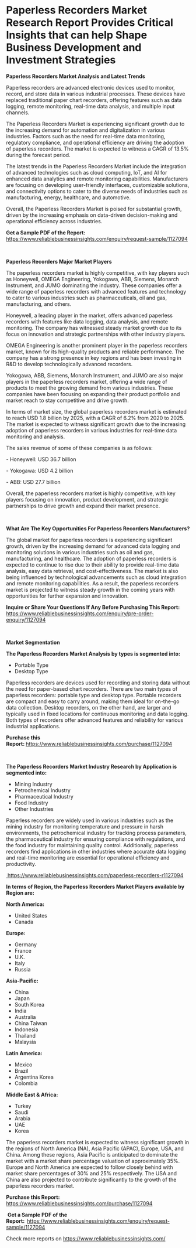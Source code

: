 <p><h1>Paperless Recorders Market Research Report Provides Critical Insights that can help Shape Business Development and Investment Strategies</h1></p><p><strong>Paperless Recorders Market Analysis and Latest Trends</strong></p>
<p><p>Paperless recorders are advanced electronic devices used to monitor, record, and store data in various industrial processes. These devices have replaced traditional paper chart recorders, offering features such as data logging, remote monitoring, real-time data analysis, and multiple input channels.</p><p>The Paperless Recorders Market is experiencing significant growth due to the increasing demand for automation and digitalization in various industries. Factors such as the need for real-time data monitoring, regulatory compliance, and operational efficiency are driving the adoption of paperless recorders. The market is expected to witness a CAGR of 13.5% during the forecast period.</p><p>The latest trends in the Paperless Recorders Market include the integration of advanced technologies such as cloud computing, IoT, and AI for enhanced data analytics and remote monitoring capabilities. Manufacturers are focusing on developing user-friendly interfaces, customizable solutions, and connectivity options to cater to the diverse needs of industries such as manufacturing, energy, healthcare, and automotive.</p><p>Overall, the Paperless Recorders Market is poised for substantial growth, driven by the increasing emphasis on data-driven decision-making and operational efficiency across industries.</p></p>
<p><strong>Get a Sample PDF of the Report:&nbsp;</strong> <a href="https://www.reliablebusinessinsights.com/enquiry/request-sample/1127094">https://www.reliablebusinessinsights.com/enquiry/request-sample/1127094</a></p>
<p>&nbsp;</p>
<p><strong>Paperless Recorders Major Market Players</strong></p>
<p><p>The paperless recorders market is highly competitive, with key players such as Honeywell, OMEGA Engineering, Yokogawa, ABB, Siemens, Monarch Instrument, and JUMO dominating the industry. These companies offer a wide range of paperless recorders with advanced features and technology to cater to various industries such as pharmaceuticals, oil and gas, manufacturing, and others.</p><p>Honeywell, a leading player in the market, offers advanced paperless recorders with features like data logging, data analysis, and remote monitoring. The company has witnessed steady market growth due to its focus on innovation and strategic partnerships with other industry players.</p><p>OMEGA Engineering is another prominent player in the paperless recorders market, known for its high-quality products and reliable performance. The company has a strong presence in key regions and has been investing in R&D to develop technologically advanced recorders.</p><p>Yokogawa, ABB, Siemens, Monarch Instrument, and JUMO are also major players in the paperless recorders market, offering a wide range of products to meet the growing demand from various industries. These companies have been focusing on expanding their product portfolio and market reach to stay competitive and drive growth.</p><p>In terms of market size, the global paperless recorders market is estimated to reach USD 1.8 billion by 2025, with a CAGR of 6.2% from 2020 to 2025. The market is expected to witness significant growth due to the increasing adoption of paperless recorders in various industries for real-time data monitoring and analysis.</p><p>The sales revenue of some of these companies is as follows:</p><p>- Honeywell: USD 36.7 billion</p><p>- Yokogawa: USD 4.2 billion</p><p>- ABB: USD 27.7 billion</p><p>Overall, the paperless recorders market is highly competitive, with key players focusing on innovation, product development, and strategic partnerships to drive growth and expand their market presence.</p></p>
<p>&nbsp;</p>
<p><strong>What Are The Key Opportunities For Paperless Recorders Manufacturers?</strong></p>
<p><p>The global market for paperless recorders is experiencing significant growth, driven by the increasing demand for advanced data logging and monitoring solutions in various industries such as oil and gas, manufacturing, and healthcare. The adoption of paperless recorders is expected to continue to rise due to their ability to provide real-time data analysis, easy data retrieval, and cost-effectiveness. The market is also being influenced by technological advancements such as cloud integration and remote monitoring capabilities. As a result, the paperless recorders market is projected to witness steady growth in the coming years with opportunities for further expansion and innovation.</p></p>
<p><strong>Inquire or Share Your Questions If Any Before Purchasing This Report:</strong> <a href="https://www.reliablebusinessinsights.com/enquiry/pre-order-enquiry/1127094">https://www.reliablebusinessinsights.com/enquiry/pre-order-enquiry/1127094</a></p>
<p>&nbsp;</p>
<p><strong>Market Segmentation</strong></p>
<p><strong>The Paperless Recorders Market Analysis by types is segmented into:</strong></p>
<p><ul><li>Portable Type</li><li>Desktop Type</li></ul></p>
<p><p>Paperless recorders are devices used for recording and storing data without the need for paper-based chart recorders. There are two main types of paperless recorders: portable type and desktop type. Portable recorders are compact and easy to carry around, making them ideal for on-the-go data collection. Desktop recorders, on the other hand, are larger and typically used in fixed locations for continuous monitoring and data logging. Both types of recorders offer advanced features and reliability for various industrial applications.</p></p>
<p><strong>Purchase this Report:&nbsp;</strong><a href="https://www.reliablebusinessinsights.com/purchase/1127094">https://www.reliablebusinessinsights.com/purchase/1127094</a></p>
<p>&nbsp;</p>
<p><strong>The Paperless Recorders Market Industry Research by Application is segmented into:</strong></p>
<p><ul><li>Mining Industry</li><li>Petrochemical Industry</li><li>Pharmaceutical Industry</li><li>Food Industry</li><li>Other Industries</li></ul></p>
<p><p>Paperless recorders are widely used in various industries such as the mining industry for monitoring temperature and pressure in harsh environments, the petrochemical industry for tracking process parameters, the pharmaceutical industry for ensuring compliance with regulations, and the food industry for maintaining quality control. Additionally, paperless recorders find applications in other industries where accurate data logging and real-time monitoring are essential for operational efficiency and productivity.</p></p>
<p><a href="https://www.reliablebusinessinsights.com/paperless-recorders-r1127094">&nbsp;https://www.reliablebusinessinsights.com/paperless-recorders-r1127094</a></p>
<p><strong>In terms of Region, the Paperless Recorders Market Players available by Region are:</strong></p>
<p>
    <p> <strong> North America: </strong>
        <ul>
            <li>United States</li>
            <li>Canada</li>
        </ul>
        </p> 
    <p> <strong> Europe: </strong>
        <ul>
            <li>Germany</li>
            <li>France</li>
            <li>U.K.</li>
            <li>Italy</li>
            <li>Russia</li>
        </ul>
        </p> 
    <p> <strong> Asia-Pacific: </strong>
        <ul>
            <li>China</li>
            <li>Japan</li>
            <li>South Korea</li>
            <li>India</li>
            <li>Australia</li>
            <li>China Taiwan</li>
            <li>Indonesia</li>
            <li>Thailand</li>
            <li>Malaysia</li>
        </ul>
        </p> 
    <p> <strong> Latin America: </strong>
        <ul>
            <li>Mexico</li>
            <li>Brazil</li>
            <li>Argentina Korea</li>
            <li>Colombia</li>
        </ul>
        </p> 
    <p> <strong> Middle East & Africa: </strong>
        <ul>
            <li>Turkey</li>
            <li>Saudi</li>
            <li>Arabia</li>
            <li>UAE</li>
            <li>Korea</li>
        </ul>
    </p>
    </p>
<p><p>The paperless recorders market is expected to witness significant growth in the regions of North America (NA), Asia Pacific (APAC), Europe, USA, and China. Among these regions, Asia Pacific is anticipated to dominate the market with a market share percentage valuation of approximately 35%. Europe and North America are expected to follow closely behind with market share percentages of 30% and 25% respectively. The USA and China are also projected to contribute significantly to the growth of the paperless recorders market.</p></p>
<p><strong>Purchase this Report: </strong><a href="https://www.reliablebusinessinsights.com/purchase/1127094">https://www.reliablebusinessinsights.com/purchase/1127094</a></p>
<p>&nbsp;<strong>Get a Sample PDF of the Report:&nbsp;&nbsp;</strong><a href="https://www.reliablebusinessinsights.com/enquiry/request-sample/1127094">https://www.reliablebusinessinsights.com/enquiry/request-sample/1127094</a></p>
<p><strong></strong></p>
<p>Check more reports on <a href="https://www.reliablebusinessinsights.com/">https://www.reliablebusinessinsights.com/</a></p>